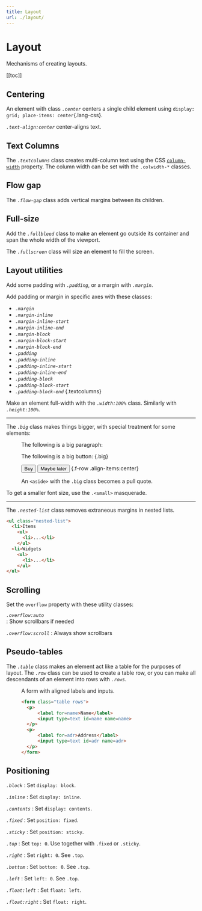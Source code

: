```yaml
---
title: Layout
url: ./layout/
---
```


# Layout

Mechanisms of creating layouts.

[[toc]]


## Centering

An element with class <dfn>`.center`</dfn> centers a single child element using `display: grid; place-items: center`{.lang-css}.

<dfn>`.text-align:center`</dfn> center-aligns text.


## Text Columns

The <dfn>`.textcolumns`</dfn> class creates multi-column text using the CSS
[`column-width`][] property. The column width can be set with the `.colwidth-*`
classes.

[`column-width`]: https://developer.mozilla.org/en-US/docs/Web/CSS/column-width


## Flow gap

The <dfn>`.flow-gap`</dfn> class adds vertical margins between its children.


## Full-size

Add the <dfn>`.fullbleed`</dfn> class to make an element go outside its
container and span the whole width of the viewport.

The <dfn>`.fullscreen`</dfn> class will size an element to fill the screen.


## Layout utilities

Add some padding with <dfn>`.padding`</dfn>, or a margin with
<dfn>`.margin`</dfn>.

Add padding or margin in specific axes with these classes:

 - <dfn>`.margin`</dfn>
 - <dfn>`.margin-inline`</dfn>
 - <dfn>`.margin-inline-start`</dfn>
 - <dfn>`.margin-inline-end`</dfn>
 - <dfn>`.margin-block`</dfn>
 - <dfn>`.margin-block-start`</dfn>
 - <dfn>`.margin-block-end`</dfn>
 - <dfn>`.padding`</dfn>
 - <dfn>`.padding-inline`</dfn>
 - <dfn>`.padding-inline-start`</dfn>
 - <dfn>`.padding-inline-end`</dfn>
 - <dfn>`.padding-block`</dfn>
 - <dfn>`.padding-block-start`</dfn>
 - <dfn>`.padding-block-end`</dfn>
{.textcolumns}

Make an element full-width with the <dfn>`.width:100%`</dfn> class.
Similarly with <dfn>`.height:100%`</dfn>.

* * *

The <dfn>`.big`</dfn> class makes things bigger, with special treatment for
some elements:

<figure>

The following is a big paragraph:

The following is a big button: {.big}

<button class="big">Buy</button>
<button>Maybe later</button>
{.f-row .align-items:center}

<aside class="big">

An `<aside>` with the `.big` class becomes a pull quote.

</aside>

</figure>

To get a smaller font size, use the `.<small>` masquerade.

***

The <dfn>`.nested-list`</dfn> class removes extraneous margins in nested lists.

  ~~~html
  <ul class="nested-list">
    <li>Items
      <ul>
        <li>...</li>
      </ul>
    <li>Widgets
      <ul>
        <li>...</li>
      </ul>
  </ul>
  ~~~


## Scrolling

Set the `overflow` property with these utility classes:

<dfn>`.overflow:auto`</dfn>  
:   Show scrollbars if needed

<dfn>`.overflow:scroll`</dfn>
:   Always show scrollbars   


## Pseudo-tables

The <dfn>`.table`</dfn> class makes an element act like a table for the purposes of layout. The <dfn>`.row`</dfn> class can be used to create a table row, or you can make all descendants of an element into rows with <dfn>`.rows`</dfn>.

  <figure><figcaption>A form with aligned labels and inputs.</figcaption>

  ~~~ html
  <form class="table rows">
    <p>
        <label for=name>Name</label>
        <input type=text id=name name=name>
    </p>
    <p>
        <label for=adr>Address</label>
        <input type=text id=adr name=adr>
    </p>
  </form>
  ~~~

  </figure>


## Positioning

<dfn>`.block`</dfn>
:   Set `display: block`.

<dfn>`.inline`</dfn>
:   Set `display: inline`.

<dfn>`.contents`</dfn>
:   Set `display: contents`.

<dfn>`.fixed`</dfn>
:   Set `position: fixed`.

<dfn>`.sticky`</dfn>
:   Set `position: sticky`.

<dfn>`.top`</dfn>
:   Set `top: 0`. Use together with `.fixed` or `.sticky`.

<dfn>`.right`</dfn>
:   Set `right: 0`. See `.top`.

<dfn>`.bottom`</dfn>
:   Set `bottom: 0`. See `.top`.

<dfn>`.left`</dfn>
:   Set `left: 0`. See `.top`.

<dfn>`.float:left`</dfn>
:   Set `float: left`.

<dfn>`.float:right`</dfn>
:   Set `float: right`.

